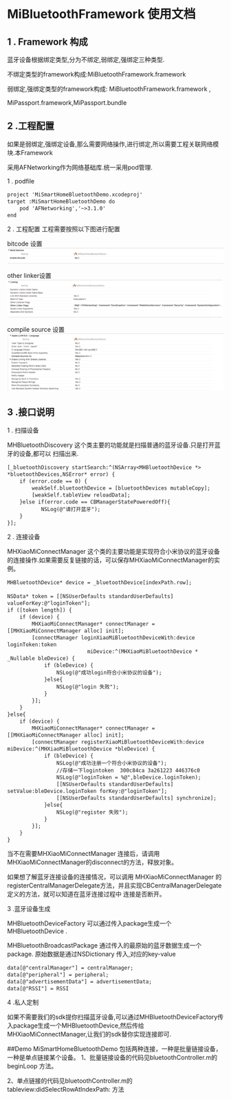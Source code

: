 # MiBluetoothFramework 使用文档

## 1 . Framework 构成

蓝牙设备根据绑定类型,分为不绑定,弱绑定,强绑定三种类型.

不绑定类型的framework构成:MiBluetoothFramework.framework

弱绑定,强绑定类型的framework构成: MiBluetoothFramework.framework ,

MiPassport.framework,MiPassport.bundle

## 2 .工程配置
如果是弱绑定,强绑定设备,那么需要网络操作,进行绑定,所以需要工程关联网络模块.本Framework

采用AFNetworking作为网络基础库.统一采用pod管理.

1 . podfile

```
project 'MiSmartHomeBluetoothDemo.xcodeproj'
target :MiSmartHomeBluetoothDemo do
	pod 'AFNetworking','~>3.1.0'
end
```

2 . 工程配置
工程需要按照以下图进行配置

bitcode 设置
![bitcode](./images/bitcode.png)

other linker设置
![other linker Flags](./images/link.png)

compile source 设置
![compile source as](./images/source.png)

## 3 .接口说明

1 . 扫描设备

  MHBluetoothDiscovery 这个类主要的功能就是扫描普通的蓝牙设备.只是打开蓝牙的设备,都可以
  扫描出来.

```objc
[_bluetoothDiscovery startSearch:^(NSArray<MHBluetoothDevice *> *bluetoothDevices,NSError* error) {
    if (error.code == 0) {
        weakSelf.bluetoothDevice = [bluetoothDevices mutableCopy];
        [weakSelf.tableView reloadData];
    }else if(error.code == CBManagerStatePoweredOff){
    	   NSLog(@"请打开蓝牙");
  	}
}];
```


2 . 连接设备

MHXiaoMiConnectManager 这个类的主要功能是实现符合小米协议的蓝牙设备的连接操作.如果需要反复链接的话，可以保存MHXiaoMiConnectManager的实例。

```objc
MHBluetoothDevice* device = _bluetoothDevice[indexPath.row];

NSData* token = [[NSUserDefaults standardUserDefaults] valueForKey:@"loginToken"];
if ([token length]) {
	if (device) {
    	MHXiaoMiConnectManager* connectManager = [[MHXiaoMiConnectManager alloc] init];
    	[connectManager loginXiaoMiBluetoothDeviceWith:device loginToken:token
                          miDevice:^(MHXiaoMiBluetoothDevice * _Nullable bleDevice) {
      		if (bleDevice) {
        		NSLog(@"成功login符合小米协议的设备");
      		}else{
        		NSLog(@"login 失败");
      		}
    	}];
	}
}else{
  	if (device) {
    	MHXiaoMiConnectManager* connectManager = [[MHXiaoMiConnectManager alloc] init];
    	[connectManager registerXiaoMiBluetoothDeviceWith:device miDevice:^(MHXiaoMiBluetoothDevice *bleDevice) {
      		if (bleDevice) {
        		NSLog(@"成功注册一个符合小米协议的设备");
        		//存储一下logintoken  300c84ca 3a261223 446376c0
        		NSLog(@"loginToken = %@",bleDevice.loginToken);
        		[[NSUserDefaults standardUserDefaults] setValue:bleDevice.loginToken forKey:@"loginToken"];
        		[[NSUserDefaults standardUserDefaults] synchronize];
      		}else{
        		NSLog(@"register 失败");
      		}
    	}];
  	}
}
```
当不在需要MHXiaoMiConnectManager 连接后，请调用 MHXiaoMiConnectManager的disconnect的方法，释放对象。

如果想了解蓝牙连接设备的连接情况，可以调用 MHXiaoMiConnectManager 的 registerCentralManagerDelegate方法，并且实现CBCentralManagerDelegate 定义的方法，就可以知道在蓝牙连接过程中 连接是否断开。

3 .蓝牙设备生成

MHBluetoothDeviceFactory 可以通过传入package生成一个MHBluetoothDevice .

MHBluetoothBroadcastPackage 通过传入的最原始的蓝牙数据生成一个package.
原始数据是通过NSDictionary 传入,对应的key-value

```objc
data[@"centralManager"] = centralManager;
data[@"peripheral"] = peripheral;
data[@"advertisementData"] = advertisementData;
data[@"RSSI"] = RSSI
```

4 .私人定制

如果不需要我们的sdk提你扫描蓝牙设备,可以通过MHBluetoothDeviceFactory传入package生成一个MHBluetoothDevice,然后传给MHXiaoMiConnectManager,让我们的sdk替你实现连接即可.

##Demo
MiSmartHomeBluetoothDemo 包括两种连接，一种是批量链接设备，一种是单点链接某个设备。
1、批量链接设备的代码见bluetoothController.m的beginLoop 方法。

2、单点链接的代码见bluetoothController.m的tableview:didSelectRowAtIndexPath: 方法

